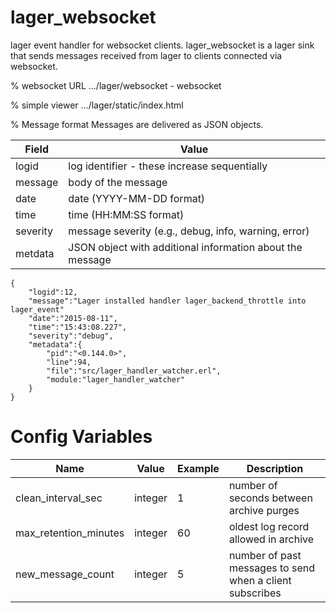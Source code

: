 # lager_websocket
lager event handler for websocket clients. lager_websocket is a lager sink that sends messages received from lager to clients connected via websocket.

% websocket URL
.../lager/websocket - websocket

% simple viewer
.../lager/static/index.html

% Message format
Messages are delivered as JSON objects.

Field | Value
----- | -----
logid | log identifier - these increase sequentially
message | body of the message
date | date (YYYY-MM-DD format)
time | time (HH:MM:SS format)
severity | message severity (e.g., debug, info, warning, error)
metdata | JSON object with additional information about the message
```
{
    "logid":12,
    "message":"Lager installed handler lager_backend_throttle into lager_event"
    "date":"2015-08-11",
    "time":"15:43:08.227",
    "severity":"debug",
    "metadata":{
        "pid":"<0.144.0>",
        "line":94,
        "file":"src/lager_handler_watcher.erl",
        "module:"lager_handler_watcher"
    }
}
```

# Config Variables
Name | Value | Example | Description
---- | ----- | ------- | -----------
clean_interval_sec | integer | 1 | number of seconds between archive purges
max_retention_minutes | integer | 60 | oldest log record allowed in archive
new_message_count | integer | 5 | number of past messages to send when a client subscribes
